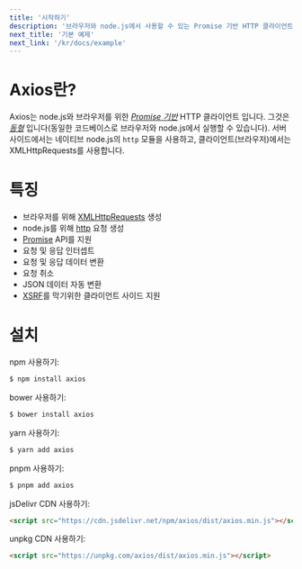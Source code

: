 ```yaml
---
title: '시작하기'
description: '브라우저와 node.js에서 사용할 수 있는 Promise 기반 HTTP 클라이언트 라이브러리'
next_title: '기본 예제'
next_link: '/kr/docs/example'
---
```


# Axios란?
Axios는 node.js와 브라우저를 위한 *[Promise 기반](https://javascript.info/promise-basics)* HTTP 클라이언트 입니다. 그것은 *[동형](https://www.lullabot.com/articles/what-is-an-isomorphic-application)* 입니다(동일한 코드베이스로 브라우저와 node.js에서 실행할 수 있습니다). 서버 사이드에서는 네이티브 node.js의 `http` 모듈을 사용하고, 클라이언트(브라우저)에서는 XMLHttpRequests를 사용합니다.

# 특징

- 브라우저를 위해 [XMLHttpRequests](https://developer.mozilla.org/ko/docs/Web/API/XMLHttpRequest) 생성
- node.js를 위해 [http](http://nodejs.org/api/http.html) 요청 생성
- [Promise](https://developer.mozilla.org/ko/docs/Web/JavaScript/Reference/Global_Objects/Promise) API를 지원
- 요청 및 응답 인터셉트
- 요청 및 응답 데이터 변환
- 요청 취소
- JSON 데이터 자동 변환
- [XSRF](https://ko.wikipedia.org/wiki/%EC%82%AC%EC%9D%B4%ED%8A%B8_%EA%B0%84_%EC%9A%94%EC%B2%AD_%EC%9C%84%EC%A1%B0)를 막기위한 클라이언트 사이드 지원

# 설치

npm 사용하기:

```bash
$ npm install axios
```

bower 사용하기:

```bash
$ bower install axios
```

yarn 사용하기:

```bash
$ yarn add axios
```

pnpm 사용하기:

```bash
$ pnpm add axios
```

jsDelivr CDN 사용하기:

```html
<script src="https://cdn.jsdelivr.net/npm/axios/dist/axios.min.js"></script>
```

unpkg CDN 사용하기:

```html
<script src="https://unpkg.com/axios/dist/axios.min.js"></script>
```